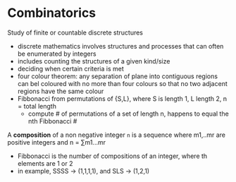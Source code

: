 # Combinatorics
Study of finite or countable discrete structures 
- discrete mathematics involves structures and processes that can often be enumerated by integers
- includes counting the structures of a given kind/size
- deciding when certain criteria is met
- four colour theorem: any separation of plane into contiguous regions can bel coloured with no more than four colours so that no two adjacent regions have the same colour
- Fibbonacci from permutations of {S,L}, where S is length 1, L length 2, n = total length
  - compute # of permutations of a set of length n, happens to equal the nth Fibbonacci #
  
A **composition** of a non negative integer `n` is a sequence where m1,..mr are positive integers and n = ∑m1...mr
- Fibbonacci is the number of compositions of an integer, where th elements are 1 or 2
- in example, SSSS -> (1,1,1,1), and SLS -> (1,2,1) 
